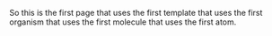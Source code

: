 So this is the first page that uses the first template that uses the first organism that uses the first molecule that uses the first atom.